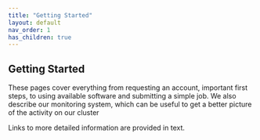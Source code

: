 ```yaml
---
title: "Getting Started"
layout: default
nav_order: 1
has_children: true
---
```


## Getting Started
These pages cover everything from requesting an account, important first steps, to using available software and submitting a simple job.
We also describe our monitoring system, which can be useful to get a better picture of the activity on our cluster

Links to more detailed information are provided in text.

